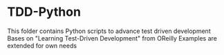 # TDD-Python

This folder contains Python scripts to advance test driven development
Bases on "Learning Test-Driven Development" from OReilly
Examples are extended for own needs
